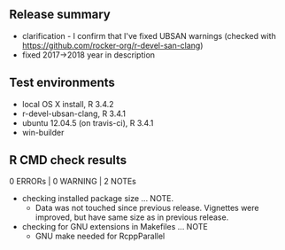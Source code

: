 ## Release summary

* clarification - I confirm that I've fixed UBSAN warnings (checked with https://github.com/rocker-org/r-devel-san-clang)
* fixed 2017->2018 year in description

## Test environments

* local OS X install, R 3.4.2
* r-devel-ubsan-clang, R 3.4.1
* ubuntu 12.04.5 (on travis-ci), R 3.4.1
* win-builder

## R CMD check results

0 ERRORs | 0 WARNING | 2 NOTEs

* checking installed package size ... NOTE. 
    - Data was not touched since previous release. Vignettes were improved, 
    but have same size as in previous release.
* checking for GNU extensions in Makefiles ... NOTE
    - GNU make needed for RcppParallel
